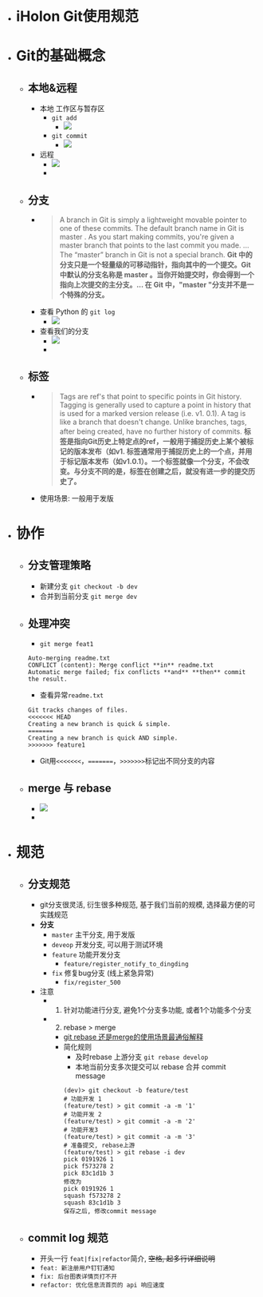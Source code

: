 - # iHolon Git使用规范
- # Git的基础概念
    - ## 本地&远程
        - 本地 工作区与暂存区
            - `git add`
                - ![](https://firebasestorage.googleapis.com/v0/b/firescript-577a2.appspot.com/o/imgs%2Fapp%2Fwatsy0007%2FUq-aQzp3yN.jpeg?alt=media&token=a2506f13-df72-4949-9034-82276fc63c4c)
            - `git commit`
                - ![](https://firebasestorage.googleapis.com/v0/b/firescript-577a2.appspot.com/o/imgs%2Fapp%2Fwatsy0007%2FnSkfLTQyg7.jpeg?alt=media&token=564ac759-0ce9-43a5-baa6-deb1796b15b4)
        - 远程
            - ![](https://firebasestorage.googleapis.com/v0/b/firescript-577a2.appspot.com/o/imgs%2Fapp%2Fwatsy0007%2FEtXoVskux2.svg?alt=media&token=9fac9ec9-6c45-443b-b938-67a175edab9b)
            - 
    - ## 分支
        - > A branch in Git is simply a lightweight movable pointer to one of these commits. The default branch name in Git is master . As you start making commits, you're given a master branch that points to the last commit you made. ... The “master” branch in Git is not a special branch.
**Git 中的分支只是一个轻量级的可移动指针，指向其中的一个提交。Git 中默认的分支名称是 master 。当你开始提交时，你会得到一个指向上次提交的主分支。... 在 Git 中，"master "分支并不是一个特殊的分支。**
        - 查看 Python 的 `git log`
            - ![](https://firebasestorage.googleapis.com/v0/b/firescript-577a2.appspot.com/o/imgs%2Fapp%2Fwatsy0007%2FMP07nSE1gz.png?alt=media&token=7dff0ec1-e5e4-4d93-be08-556f4061163f)
        - 查看我们的分支
            - ![](https://firebasestorage.googleapis.com/v0/b/firescript-577a2.appspot.com/o/imgs%2Fapp%2Fwatsy0007%2Fy8KCjr7SdV.png?alt=media&token=27b6beda-d045-4d06-a671-27d67ef52a5a)
            - 
    - ## 标签
        - > Tags are ref's that point to specific points in Git history. Tagging is generally used to capture a point in history that is used for a marked version release (i.e. v1. 0.1). A tag is like a branch that doesn't change. Unlike branches, tags, after being created, have no further history of commits.
**标签是指向Git历史上特定点的ref，一般用于捕捉历史上某个被标记的版本发布（如v1. 标签通常用于捕捉历史上的一个点，并用于标记版本发布（如v1.0.1）。一个标签就像一个分支，不会改变。与分支不同的是，标签在创建之后，就没有进一步的提交历史了。**
        - 使用场景: 一般用于发版
- # 协作
    - ## 分支管理策略
        - 新建分支 `git checkout -b dev`
        - 合并到当前分支 `git merge dev`
    - ## 处理冲突
        - `git merge feat1`
        ```shell 
        Auto-merging readme.txt
        CONFLICT (content): Merge conflict **in** readme.txt
        Automatic merge failed; fix conflicts **and** **then** commit the result.
        ```        
        - 查看异常`readme.txt`
        ```shell
        Git tracks changes of files.
        <<<<<<< HEAD
        Creating a new branch is quick & simple.
        =======
        Creating a new branch is quick AND simple.
        >>>>>>> feature1
        ```
        - Git用`<<<<<<<`，`=======`，`>>>>>>>`标记出不同分支的内容

    - ## merge 与 rebase
        - ![](https://firebasestorage.googleapis.com/v0/b/firescript-577a2.appspot.com/o/imgs%2Fapp%2Fwatsy0007%2FBPDWpBHNuG.png?alt=media&token=370cec7c-0fff-49ca-baf1-19cccb867a1f)
        - 
- # 规范
    - ## 分支规范
        - git分支很灵活, 衍生很多种规范, 基于我们当前的规模, 选择最方便的可实践规范
        - **分支**
            - `master` 主干分支, 用于发版
            - `deveop` 开发分支, 可以用于测试环境
            - `feature` 功能开发分支
                - `feature/register_notify_to_dingding`
            - `fix` 修复bug分支 (线上紧急异常)
                - `fix/register_500`
        - 注意
            - 1. 针对功能进行分支, 避免1个分支多功能, 或者1个功能多个分支
            - 2. rebase > merge
                - [git rebase 还是merge的使用场景最通俗解释](https://www.jianshu.com/p/4079284dd970)
                - 简化规则
                    - 及时rebase 上游分支 `git rebase develop`
                    - 本地当前分支多次提交可以 rebase 合并 commit message
                    ```shell
                    (dev)> git checkout -b feature/test
                    # 功能开发 1
                    (feature/test) > git commit -a -m '1'
                    # 功能开发 2
                    (feature/test) > git commit -a -m '2'
                    # 功能开发3
                    (feature/test) > git commit -a -m '3'
                    # 准备提交, rebase上游
                    (feature/test) > git rebase -i dev
                    pick 0191926 1
                    pick f573278 2
                    pick 83c1d1b 3
                    修改为
                    pick 0191926 1
                    squash f573278 2
                    squash 83c1d1b 3
                    保存之后, 修改commit message
                    ```

    - ## commit log 规范
        - 开头一行 `feat|fix|refactor`简介, ~~空格, 起多行详细说明~~
        - `feat: 新注册用户钉钉通知`
        - `fix: 后台图表详情页打不开`
        - `refactor: 优化信息流首页的 api 响应速度`

